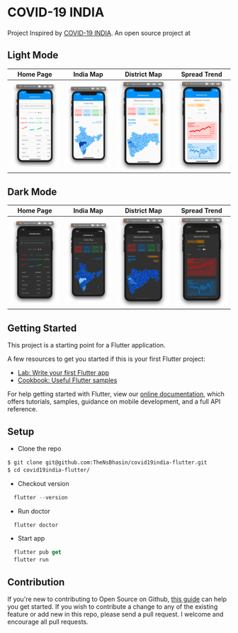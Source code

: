 # COVID-19 INDIA

Project Inspired by [COVID-19 INDIA](https://www.covid19india.org/). An open source project at <a href="https://github.com/covid19india/covid19india-react"><img src="https://github.com/favicon.ico" height="16px" width="16px" ></a>

## Light Mode

| Home Page | India Map | District Map | Spread Trend |
| :---: | :---: | :---: | :---: |
| ![Home Page](https://github.com/TheNsBhasin/covid19india-flutter/blob/master/screenshots/home-page-light.jpg) | ![India Map](https://github.com/TheNsBhasin/covid19india-flutter/blob/master/screenshots/india-map-light.jpg) | ![District Map](https://github.com/TheNsBhasin/covid19india-flutter/blob/master/screenshots/district-map-light.jpg) | ![Spread Trend](https://github.com/TheNsBhasin/covid19india-flutter/blob/master/screenshots/spread-trend-light.jpg) |


## Dark Mode
| Home Page | India Map | District Map | Spread Trend |
| :---: | :---: | :---: | :---: |
| ![Home Page](https://github.com/TheNsBhasin/covid19india-flutter/blob/master/screenshots/home-page-dark.jpg) | ![India Map](https://github.com/TheNsBhasin/covid19india-flutter/blob/master/screenshots/india-map-dark.jpg) | ![District Map](https://github.com/TheNsBhasin/covid19india-flutter/blob/master/screenshots/district-map-dark.jpg) | ![Spread Trend](https://github.com/TheNsBhasin/covid19india-flutter/blob/master/screenshots/spread-trend-dark.jpg) |


## Getting Started

This project is a starting point for a Flutter application.

A few resources to get you started if this is your first Flutter project:

- [Lab: Write your first Flutter app](https://flutter.dev/docs/get-started/codelab)
- [Cookbook: Useful Flutter samples](https://flutter.dev/docs/cookbook)

For help getting started with Flutter, view our
[online documentation](https://flutter.dev/docs), which offers tutorials,
samples, guidance on mobile development, and a full API reference.


## Setup

- Clone the repo
```bash
$ git clone git@github.com:TheNsBhasin/covid19india-flutter.git
$ cd covid19india-flutter/
```
- Checkout version
```dart
  flutter --version
```
- Run doctor
```dart
  flutter doctor
```
- Start app
```dart
  flutter pub get
  flutter run
```

## Contribution

If you're new to contributing to Open Source on Github, [this guide](https://guides.github.com/activities/contributing-to-open-source/) can help you get started. If you wish to contribute a change to any of the existing feature or add new in this repo, please send a pull request. I welcome and encourage all pull requests.
